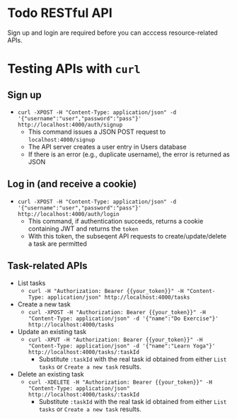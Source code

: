 # Todo RESTful API

Sign up and login are required before you can acccess resource-related APIs.

# Testing APIs with `curl`

## Sign up

- `curl -XPOST -H "Content-Type: application/json" -d '{"username":"user","password":"pass"}' http://localhost:4000/auth/signup`
  - This command issues a JSON POST request to `localhost:4000/signup`
  - The API server creates a user entry in Users database
  - If there is an error (e.g., duplicate username), the error is returned as JSON

## Log in (and receive a cookie)

- `curl -XPOST -H "Content-Type: application/json" -d '{"username":"user","password":"pass"}' http://localhost:4000/auth/login`
  - This command, if authentication succeeds, returns a cookie containing JWT and returns the `token`
  - With this token, the subseqent API requests to create/update/delete a task are permitted

## Task-related APIs

- List tasks
  - `curl -H "Authorization: Bearer {{your_token}}" -H "Content-Type: application/json" http://localhost:4000/tasks`
- Create a new task
  - `curl -XPOST -H "Authorization: Bearer {{your_token}}" -H "Content-Type: application/json" -d '{"name":"Do Exercise"}' http://localhost:4000/tasks`
- Update an existing task
  - `curl -XPUT -H "Authorization: Bearer {{your_token}}" -H "Content-Type: application/json" -d '{"name":"Learn Yoga"}' http://localhost:4000/tasks/:taskId`
    - Substitute `:taskId` with the real task id obtained from either `List tasks` or `Create a new task` results.
- Delete an existing task
  - `curl -XDELETE -H "Authorization: Bearer {{your_token}}" -H "Content-Type: application/json" http://localhost:4000/tasks/:taskId`
    - Substitute `:taskId` with the real task id obtained from either `List tasks` or `Create a new task` results.
